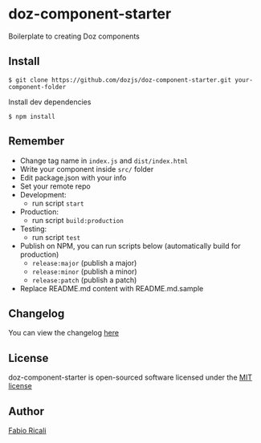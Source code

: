 # doz-component-starter
Boilerplate to creating Doz components

## Install
```
$ git clone https://github.com/dozjs/doz-component-starter.git your-component-folder
```

Install dev dependencies
```
$ npm install
```

## Remember
- Change tag name in `index.js` and `dist/index.html`
- Write your component inside `src/` folder
- Edit package.json with your info
- Set your remote repo
- Development:
    - run script `start`
- Production:
    - run script `build:production`
- Testing:
    - run script `test`
- Publish on NPM, you can run scripts below (automatically build for production)
    - `release:major` (publish a major)
    - `release:minor` (publish a minor)
    - `release:patch` (publish a patch)
- Replace README.md content with README.md.sample

## Changelog
You can view the changelog <a target="_blank" href="https://github.com/dozjs/doz-component-starter/blob/master/CHANGELOG.md">here</a>

## License
doz-component-starter is open-sourced software licensed under the <a target="_blank" href="http://opensource.org/licenses/MIT">MIT license</a>

## Author
<a target="_blank" href="http://rica.li">Fabio Ricali</a>